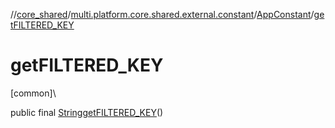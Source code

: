 //[core_shared](../../../index.md)/[multi.platform.core.shared.external.constant](../index.md)/[AppConstant](index.md)/[getFILTERED_KEY](get-f-i-l-t-e-r-e-d_-k-e-y.md)

# getFILTERED_KEY

[common]\

public final [String](https://developer.android.com/reference/kotlin/java/lang/String.html)[getFILTERED_KEY](get-f-i-l-t-e-r-e-d_-k-e-y.md)()
